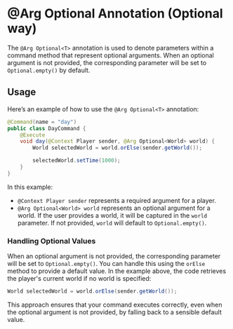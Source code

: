 # @Arg Optional<T> Annotation (Optional way)

The `@Arg Optional<T>` annotation is used to denote parameters within a command method that represent optional arguments. When an optional argument is not provided, the corresponding parameter will be set to `Optional.empty()` by default.

## Usage

Here’s an example of how to use the `@Arg Optional<T>` annotation:

```java
@Command(name = "day")
public class DayCommand {
    @Execute
    void day(@Context Player sender, @Arg Optional<World> world) {
        World selectedWorld = world.orElse(sender.getWorld());

        selectedWorld.setTime(1000);
    }
}
```

In this example:

- `@Context Player sender` represents a required argument for a player.
- `@Arg Optional<World> world` represents an optional argument for a world. If the user provides a world, it will be captured in the `world` parameter. If not provided, `world` will default to `Optional.empty()`.

### Handling Optional Values

When an optional argument is not provided, the corresponding parameter will be set to `Optional.empty()`. You can handle this using the `orElse` method to provide a default value. In the example above, the code retrieves the player's current world if no world is specified:

```java
World selectedWorld = world.orElse(sender.getWorld());
```

This approach ensures that your command executes correctly, even when the optional argument is not provided, by falling back to a sensible default value.